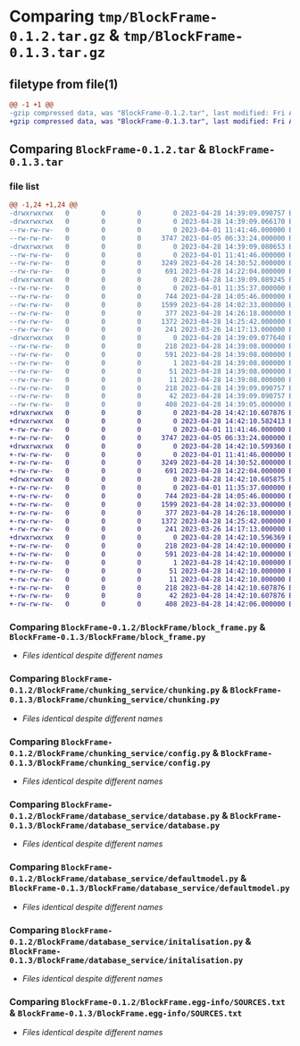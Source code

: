 # Comparing `tmp/BlockFrame-0.1.2.tar.gz` & `tmp/BlockFrame-0.1.3.tar.gz`

## filetype from file(1)

```diff
@@ -1 +1 @@
-gzip compressed data, was "BlockFrame-0.1.2.tar", last modified: Fri Apr 28 14:39:09 2023, max compression
+gzip compressed data, was "BlockFrame-0.1.3.tar", last modified: Fri Apr 28 14:42:10 2023, max compression
```

## Comparing `BlockFrame-0.1.2.tar` & `BlockFrame-0.1.3.tar`

### file list

```diff
@@ -1,24 +1,24 @@
-drwxrwxrwx   0        0        0        0 2023-04-28 14:39:09.090757 BlockFrame-0.1.2/
-drwxrwxrwx   0        0        0        0 2023-04-28 14:39:09.066170 BlockFrame-0.1.2/BlockFrame/
--rw-rw-rw-   0        0        0        0 2023-04-01 11:41:46.000000 BlockFrame-0.1.2/BlockFrame/__init__.py
--rw-rw-rw-   0        0        0     3747 2023-04-05 06:33:24.000000 BlockFrame-0.1.2/BlockFrame/block_frame.py
-drwxrwxrwx   0        0        0        0 2023-04-28 14:39:09.080653 BlockFrame-0.1.2/BlockFrame/chunking_service/
--rw-rw-rw-   0        0        0        0 2023-04-01 11:41:46.000000 BlockFrame-0.1.2/BlockFrame/chunking_service/__init__.py
--rw-rw-rw-   0        0        0     3249 2023-04-28 14:30:52.000000 BlockFrame-0.1.2/BlockFrame/chunking_service/chunking.py
--rw-rw-rw-   0        0        0      691 2023-04-28 14:22:04.000000 BlockFrame-0.1.2/BlockFrame/chunking_service/config.py
-drwxrwxrwx   0        0        0        0 2023-04-28 14:39:09.089245 BlockFrame-0.1.2/BlockFrame/database_service/
--rw-rw-rw-   0        0        0        0 2023-04-01 11:35:37.000000 BlockFrame-0.1.2/BlockFrame/database_service/__init__.py
--rw-rw-rw-   0        0        0      744 2023-04-28 14:05:46.000000 BlockFrame-0.1.2/BlockFrame/database_service/database.py
--rw-rw-rw-   0        0        0     1599 2023-04-28 14:02:33.000000 BlockFrame-0.1.2/BlockFrame/database_service/defaultmodel.py
--rw-rw-rw-   0        0        0      377 2023-04-28 14:26:18.000000 BlockFrame-0.1.2/BlockFrame/database_service/getters.py
--rw-rw-rw-   0        0        0     1372 2023-04-28 14:25:42.000000 BlockFrame-0.1.2/BlockFrame/database_service/initalisation.py
--rw-rw-rw-   0        0        0      241 2023-03-26 14:17:13.000000 BlockFrame-0.1.2/BlockFrame/database_service/setters.py
-drwxrwxrwx   0        0        0        0 2023-04-28 14:39:09.077640 BlockFrame-0.1.2/BlockFrame.egg-info/
--rw-rw-rw-   0        0        0      218 2023-04-28 14:39:08.000000 BlockFrame-0.1.2/BlockFrame.egg-info/PKG-INFO
--rw-rw-rw-   0        0        0      591 2023-04-28 14:39:08.000000 BlockFrame-0.1.2/BlockFrame.egg-info/SOURCES.txt
--rw-rw-rw-   0        0        0        1 2023-04-28 14:39:08.000000 BlockFrame-0.1.2/BlockFrame.egg-info/dependency_links.txt
--rw-rw-rw-   0        0        0       51 2023-04-28 14:39:08.000000 BlockFrame-0.1.2/BlockFrame.egg-info/requires.txt
--rw-rw-rw-   0        0        0       11 2023-04-28 14:39:08.000000 BlockFrame-0.1.2/BlockFrame.egg-info/top_level.txt
--rw-rw-rw-   0        0        0      218 2023-04-28 14:39:09.090757 BlockFrame-0.1.2/PKG-INFO
--rw-rw-rw-   0        0        0       42 2023-04-28 14:39:09.090757 BlockFrame-0.1.2/setup.cfg
--rw-rw-rw-   0        0        0      408 2023-04-28 14:39:05.000000 BlockFrame-0.1.2/setup.py
+drwxrwxrwx   0        0        0        0 2023-04-28 14:42:10.607876 BlockFrame-0.1.3/
+drwxrwxrwx   0        0        0        0 2023-04-28 14:42:10.582413 BlockFrame-0.1.3/BlockFrame/
+-rw-rw-rw-   0        0        0        0 2023-04-01 11:41:46.000000 BlockFrame-0.1.3/BlockFrame/__init__.py
+-rw-rw-rw-   0        0        0     3747 2023-04-05 06:33:24.000000 BlockFrame-0.1.3/BlockFrame/block_frame.py
+drwxrwxrwx   0        0        0        0 2023-04-28 14:42:10.599360 BlockFrame-0.1.3/BlockFrame/chunking_service/
+-rw-rw-rw-   0        0        0        0 2023-04-01 11:41:46.000000 BlockFrame-0.1.3/BlockFrame/chunking_service/__init__.py
+-rw-rw-rw-   0        0        0     3249 2023-04-28 14:30:52.000000 BlockFrame-0.1.3/BlockFrame/chunking_service/chunking.py
+-rw-rw-rw-   0        0        0      691 2023-04-28 14:22:04.000000 BlockFrame-0.1.3/BlockFrame/chunking_service/config.py
+drwxrwxrwx   0        0        0        0 2023-04-28 14:42:10.605875 BlockFrame-0.1.3/BlockFrame/database_service/
+-rw-rw-rw-   0        0        0        0 2023-04-01 11:35:37.000000 BlockFrame-0.1.3/BlockFrame/database_service/__init__.py
+-rw-rw-rw-   0        0        0      744 2023-04-28 14:05:46.000000 BlockFrame-0.1.3/BlockFrame/database_service/database.py
+-rw-rw-rw-   0        0        0     1599 2023-04-28 14:02:33.000000 BlockFrame-0.1.3/BlockFrame/database_service/defaultmodel.py
+-rw-rw-rw-   0        0        0      377 2023-04-28 14:26:18.000000 BlockFrame-0.1.3/BlockFrame/database_service/getters.py
+-rw-rw-rw-   0        0        0     1372 2023-04-28 14:25:42.000000 BlockFrame-0.1.3/BlockFrame/database_service/initalisation.py
+-rw-rw-rw-   0        0        0      241 2023-03-26 14:17:13.000000 BlockFrame-0.1.3/BlockFrame/database_service/setters.py
+drwxrwxrwx   0        0        0        0 2023-04-28 14:42:10.596369 BlockFrame-0.1.3/BlockFrame.egg-info/
+-rw-rw-rw-   0        0        0      218 2023-04-28 14:42:10.000000 BlockFrame-0.1.3/BlockFrame.egg-info/PKG-INFO
+-rw-rw-rw-   0        0        0      591 2023-04-28 14:42:10.000000 BlockFrame-0.1.3/BlockFrame.egg-info/SOURCES.txt
+-rw-rw-rw-   0        0        0        1 2023-04-28 14:42:10.000000 BlockFrame-0.1.3/BlockFrame.egg-info/dependency_links.txt
+-rw-rw-rw-   0        0        0       51 2023-04-28 14:42:10.000000 BlockFrame-0.1.3/BlockFrame.egg-info/requires.txt
+-rw-rw-rw-   0        0        0       11 2023-04-28 14:42:10.000000 BlockFrame-0.1.3/BlockFrame.egg-info/top_level.txt
+-rw-rw-rw-   0        0        0      218 2023-04-28 14:42:10.607876 BlockFrame-0.1.3/PKG-INFO
+-rw-rw-rw-   0        0        0       42 2023-04-28 14:42:10.607876 BlockFrame-0.1.3/setup.cfg
+-rw-rw-rw-   0        0        0      408 2023-04-28 14:42:06.000000 BlockFrame-0.1.3/setup.py
```

### Comparing `BlockFrame-0.1.2/BlockFrame/block_frame.py` & `BlockFrame-0.1.3/BlockFrame/block_frame.py`

 * *Files identical despite different names*

### Comparing `BlockFrame-0.1.2/BlockFrame/chunking_service/chunking.py` & `BlockFrame-0.1.3/BlockFrame/chunking_service/chunking.py`

 * *Files identical despite different names*

### Comparing `BlockFrame-0.1.2/BlockFrame/chunking_service/config.py` & `BlockFrame-0.1.3/BlockFrame/chunking_service/config.py`

 * *Files identical despite different names*

### Comparing `BlockFrame-0.1.2/BlockFrame/database_service/database.py` & `BlockFrame-0.1.3/BlockFrame/database_service/database.py`

 * *Files identical despite different names*

### Comparing `BlockFrame-0.1.2/BlockFrame/database_service/defaultmodel.py` & `BlockFrame-0.1.3/BlockFrame/database_service/defaultmodel.py`

 * *Files identical despite different names*

### Comparing `BlockFrame-0.1.2/BlockFrame/database_service/initalisation.py` & `BlockFrame-0.1.3/BlockFrame/database_service/initalisation.py`

 * *Files identical despite different names*

### Comparing `BlockFrame-0.1.2/BlockFrame.egg-info/SOURCES.txt` & `BlockFrame-0.1.3/BlockFrame.egg-info/SOURCES.txt`

 * *Files identical despite different names*

